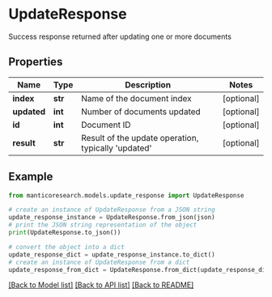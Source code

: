 # UpdateResponse

Success response returned after updating one or more documents

## Properties

Name | Type | Description | Notes
------------ | ------------- | ------------- | -------------
**index** | **str** | Name of the document index | [optional] 
**updated** | **int** | Number of documents updated | [optional] 
**id** | **int** | Document ID | [optional] 
**result** | **str** | Result of the update operation, typically &#39;updated&#39; | [optional] 

## Example

```python
from manticoresearch.models.update_response import UpdateResponse

# create an instance of UpdateResponse from a JSON string
update_response_instance = UpdateResponse.from_json(json)
# print the JSON string representation of the object
print(UpdateResponse.to_json())

# convert the object into a dict
update_response_dict = update_response_instance.to_dict()
# create an instance of UpdateResponse from a dict
update_response_from_dict = UpdateResponse.from_dict(update_response_dict)
```
[[Back to Model list]](../README.md#documentation-for-models) [[Back to API list]](../README.md#documentation-for-api-endpoints) [[Back to README]](../README.md)


